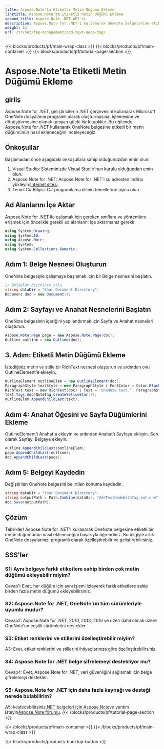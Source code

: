```yaml
---
title: Aspose.Note'ta Etiketli Metin Düğümü Ekleme
linktitle: Aspose.Note'ta Etiketli Metin Düğümü Ekleme
second_title: Aspose.Note .NET API'si
description: Aspose.Note for .NET'i kullanarak OneNote belgelerine etiketli metin düğümlerini nasıl ekleyeceğinizi öğrenin.
weight: 12
url: /tr/net/tag-management/add-text-node-tag/
---
```


{{< blocks/products/pf/main-wrap-class >}}
{{< blocks/products/pf/main-container >}}
{{< blocks/products/pf/tutorial-page-section >}}

# Aspose.Note'ta Etiketli Metin Düğümü Ekleme

## giriiş

Aspose.Note for .NET, geliştiricilerin .NET çerçevesini kullanarak Microsoft OneNote dosyalarını programlı olarak oluşturmasına, işlemesine ve dönüştürmesine olanak tanıyan güçlü bir kitaplıktır. Bu eğitimde, Aspose.Note for .NET kullanarak OneNote belgesine etiketli bir metin düğümünün nasıl ekleneceğini inceleyeceğiz.

## Önkoşullar

Başlamadan önce aşağıdaki önkoşullara sahip olduğunuzdan emin olun:

1. Visual Studio: Sisteminizde Visual Studio'nun kurulu olduğundan emin olun.
2.  Aspose.Note for .NET: Aspose.Note for .NET'i şu adresten indirip yükleyin:[İnternet sitesi](https://releases.aspose.com/note/net/).
3. Temel C# Bilgisi: C# programlama dilinin temellerine aşina olun.

## Ad Alanlarını İçe Aktar

Aspose.Note for .NET ile çalışmak için gereken sınıflara ve yöntemlere erişmek için öncelikle gerekli ad alanlarını içe aktarmanız gerekir.

```csharp
using System.Drawing;
using System.IO;
using Aspose.Note;
using System;
using System.Collections.Generic;
```

## Adım 1: Belge Nesnesi Oluşturun

OneNote belgesiyle çalışmaya başlamak için bir Belge nesnesini başlatın.

```csharp
// Belgeler dizininin yolu.
string dataDir = "Your Document Directory";
Document doc = new Document();
```

## Adım 2: Sayfayı ve Anahat Nesnelerini Başlatın

OneNote belgesinin içeriğini yapılandırmak için Sayfa ve Anahat nesneleri oluşturun.

```csharp
Aspose.Note.Page page = new Aspose.Note.Page(doc);
Outline outline = new Outline(doc);
```

## 3. Adım: Etiketli Metin Düğümü Ekleme

İstediğiniz metin ve stille bir RichText nesnesi oluşturun ve ardından onu OutlineElement'e ekleyin.

```csharp
OutlineElement outlineElem = new OutlineElement(doc);
ParagraphStyle textStyle = new ParagraphStyle { FontColor = Color.Black, FontName = "Arial", FontSize = 10 };
RichText text = new RichText(doc) { Text = "OneNote text.", ParagraphStyle = textStyle };
text.Tags.Add(NoteTag.CreateYellowStar());
outlineElem.AppendChildLast(text);
```

## Adım 4: Anahat Öğesini ve Sayfa Düğümlerini Ekleme

OutlineElement'i Anahat'a ekleyin ve ardından Anahat'ı Sayfaya ekleyin. Son olarak Sayfayı Belgeye ekleyin.

```csharp
outline.AppendChildLast(outlineElem);
page.AppendChildLast(outline);
doc.AppendChildLast(page);
```

## Adım 5: Belgeyi Kaydedin

Değiştirilen OneNote belgesini belirtilen konuma kaydedin.

```csharp
string dataDir = "Your Document Directory";
string outputPath = Path.Combine(dataDir, "AddTextNodeWithTag_out.one");
doc.Save(outputPath);
```

## Çözüm

Tebrikler! Aspose.Note for .NET'i kullanarak OneNote belgesine etiketli bir metin düğümünün nasıl ekleneceğini başarıyla öğrendiniz. Bu bilgiyle artık OneNote dosyalarınızı programlı olarak özelleştirebilir ve geliştirebilirsiniz.

## SSS'ler

### S1: Aynı belgeye farklı etiketlere sahip birden çok metin düğümü ekleyebilir miyim?

Cevap1: Evet, her düğüm için aynı işlemi izleyerek farklı etiketlere sahip birden fazla metin düğümü ekleyebilirsiniz.

### S2: Aspose.Note for .NET, OneNote'un tüm sürümleriyle uyumlu mudur?

Cevap2: Aspose.Note for .NET, 2010, 2013, 2016 ve üzeri dahil olmak üzere OneNote'un çeşitli sürümlerini destekler.

### S3: Etiket renklerini ve stillerini özelleştirebilir miyim?

A3: Evet, etiket renklerini ve stillerini ihtiyaçlarınıza göre özelleştirebilirsiniz.

### S4: Aspose.Note for .NET belge şifrelemeyi destekliyor mu?

Cevap4: Evet, Aspose.Note for .NET, veri güvenliğini sağlamak için belge şifrelemeyi destekler.

### S5: Aspose.Note for .NET için daha fazla kaynağı ve desteği nerede bulabilirim?

 A5: keşfedebilirsiniz[.NET belgeleri için Aspose.Note](https://reference.aspose.com/note/net/)ve yardım isteyin[Aspose.Note forumu](https://forum.aspose.com/c/note/28).
{{< /blocks/products/pf/tutorial-page-section >}}

{{< /blocks/products/pf/main-container >}}
{{< /blocks/products/pf/main-wrap-class >}}

{{< blocks/products/products-backtop-button >}}
